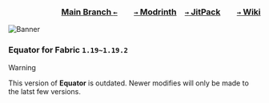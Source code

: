 ### <p align=right>[Main Branch `←`](https://github.com/KrLite/Equator-v2)&emsp;&emsp;[`→` Modrinth](https://modrinth.com/mod/equator)&emsp;[`→` JitPack](https://jitpack.io/#KrLite/Equator-v2)&emsp;&emsp;[`→` Wiki](https://oasis-land-ic.gitbook.io/equator-v2)</p>

![Banner](https://github.com/KrLite/Equator-v2/blob/artwork/Banner.png?raw=true)

### Equator for Fabric `1.19~1.19.2`

> [!WARNING]
> This version of **Equator** is outdated. Newer modifies will only be made to the latst few versions.
